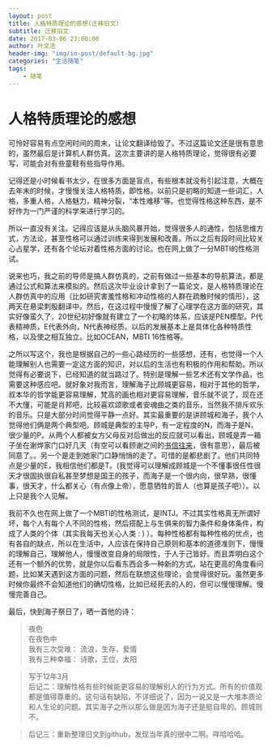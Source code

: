 ```yaml
---
layout: post
title: 人格特质理论的感想(迁移旧文)
subtitle: 迁移旧文
date: 2017-03-06 23:00:00
author: 叶文洁
header-img: "img/in-post/default-bg.jpg"
categories: "生活随笔"
tags:
    - 随笔
---
```


# 人格特质理论的感想

可怜好容易有点空闲时间的周末，让论文翻译给毁了。不过这篇论文还是很有意思的，虽然最后是计算机人群仿真。这次主要讲的是人格特质理论，觉得很有必要写，可能会对有些童鞋有些指导作用。

记得还是小时候看书太少，在很多方面是盲点，有些根本就没有引起注意，大概在去年末的时候，才慢慢关注人格特质，即性格。以前只是初略的知道一些词汇，人格，多重人格，人格魅力，精神分裂，“本性难移”等。也觉得性格这种东西，是不好作为一门严谨的科学来进行学习的。

所以一直没有关注。记得应该是从头脑风暴开始，觉得很多人的通性，包括思维方式，方法论，甚至性格可以通过训练来得到发展和改善。所以之后有段时间比较关心占星学，还有各个论坛对着性格方面的讨论。也在网上做了一分MBTI的性格测试。
        
说来也巧，我之前的导师是搞人群仿真的，之前有做过一些基本的导航算法，都是通过公式和算法来模拟的。然后这次毕业设计拿到了一篇论文，是人格特质理论在人群仿真中的应用（比如研究害羞性格和冲动性格的人群在疏散时候的情形），这两天在悬梁刺股翻译中。然后，在这过程中慢慢了解了心理学在这方面的研究，其实好像蛮久了，20世纪初好像就有建立了一个初略的体系，应该是PEN模型。P代表精神质，E代表外向，N代表神经质。以后的发展基本上是具体化各种特质性格，以及使之相互独立。比如OCEAN，MBTI 16性格等。

之所以写这个，我也是根据自己的一些心路经历的一些感想，还有，也觉得一个人能理解别人也需要一定这方面的知识，对以后的生活也有积极的作用和帮助。所以觉得有必要说下，已经知道的就当路过了。特别是理解一些艺术还有文学作品，也需要这种感应吧。就好象对我而言，理解海子比顾城更容易，相对于其他的哲学，叔本华的哲学能更容易理解，梵高的画也相对更容易理解，音乐就不说了，现在还不大懂，可能是肖邦吧，比较喜欢颂歌或者安魂曲之类的音乐，当然我不排斥欢乐的音乐。只是大部分时间觉得平静一点好。其实最重要的是讲顾城和海子，我个人觉得他们俩是两个典型吧。顾城是典型的主导P，有一定程度的N，而海子是N，很少量的P。从两个人都被女方父母反对后做出的反应就可以看出，顾城是弄一箱子坐在谢烨家门口好几天（有空可以看顾谢之间的[书信往来](http://www.douban.com/group/topic/6292942/)，很有意思），最后被同意了。。另一个是走到她家门口静悄悄的走了。可惜的是都悲剧了。他们共同特点是少量的E，我相信他们都是T。(我觉得可以理解成顾城是一个不懂事很任性很天才很固执很自私甚至梦想是国王的孩子，而海子是一个很内向，很早熟，很懂事，很天才，什么都关心（有点像上帝），愿意牺牲的哲人（也算是孩子吧））。以上只是我个人见解。

我前不久也在网上做了一个MBTI的性格测试，是INTJ。不过其实性格真无所谓好坏，每个人有每个人不同的性格，然后搭配上与生俱来的智力条件和身体条件，构成了人类的个体（其实我每天也关心人类 : ) ）。每种性格都有每种性格的优点，也有各自的缺点，所以在生活中，人应该在保持自己原则和基本的道德准则下，慢慢的理解自己，理解他人，慢慢改变自身的局限性，于人于己皆好。而且弄明白这个还有一个额外的优势，就是你以后看东西会多一种新的方式，站在更高的角度看问题，比如某天遇到这方面的问题，然后在联想这些理论，会觉得很好玩。虽然更多时候你最终不会知道他们的确切性格，比如已经死去的人的，但可以慢慢理解。慢慢完善自己。

最后，快到海子祭日了，晒一首他的诗：
        
> 夜色  
> 在夜色中  
> 我有三次受难： 流浪，生存，爱情  
> 我有三种幸福： 诗歌，王位，太阳  


> 写于12年3月  
> 后记二：理解性格有些时候能更容易的理解别人的行为方式。所有的价值观都是值得尊重的。这句话有缺陷，不详细说了，因为一说又是一大堆本质论和人生论的问题。其实海子之所以那么做是因为海子还是挺自卑的。顾城则不。  

> 后记三：重新整理旧文到github，发现当年真的很中二啊。咩哈哈哈。

